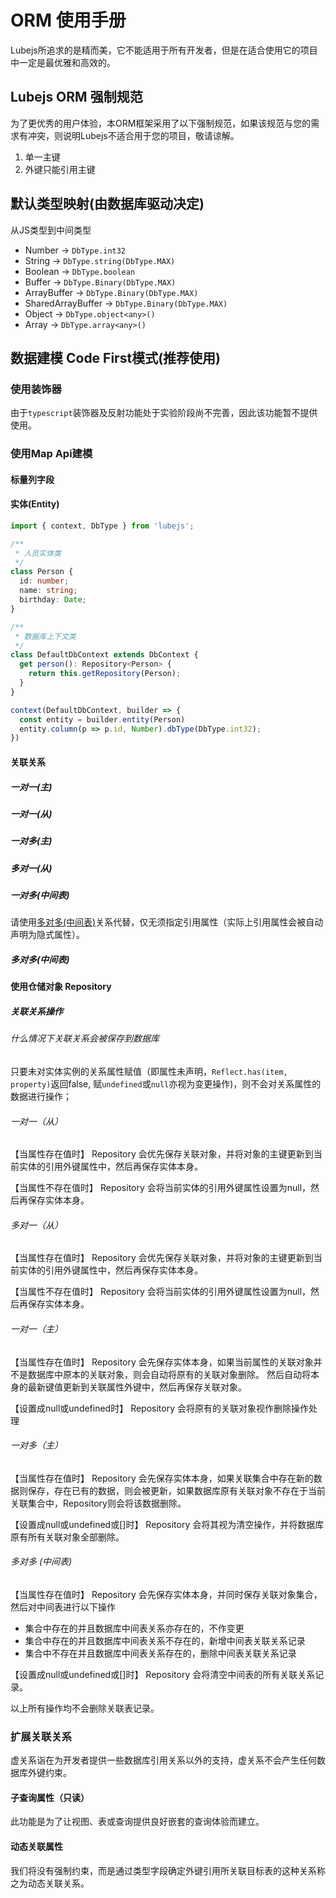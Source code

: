 # ORM 使用手册

Lubejs所追求的是精而美，它不能适用于所有开发者，但是在适合使用它的项目中一定是最优雅和高效的。

## Lubejs ORM 强制规范

为了更优秀的用户体验，本ORM框架采用了以下强制规范，如果该规范与您的需求有冲突，则说明Lubejs不适合用于您的项目，敬请谅解。

1. 单一主键
2. 外键只能引用主键

## 默认类型映射(由数据库驱动决定)

从JS类型到中间类型

- Number -> `DbType.int32`
- String -> `DbType.string(DbType.MAX)`
- Boolean -> `DbType.boolean`
- Buffer -> `DbType.Binary(DbType.MAX)`
- ArrayBuffer -> `DbType.Binary(DbType.MAX)`
- SharedArrayBuffer -> `DbType.Binary(DbType.MAX)`
- Object -> `DbType.object<any>()`
- Array -> `DbType.array<any>()`

## 数据建模 Code First模式(推荐使用)

### 使用装饰器

由于`typescript`装饰器及反射功能处于实验阶段尚不完善，因此该功能暂不提供使用。

### 使用Map Api建模

#### 标量列字段

#### 实体(Entity)

```ts
import { context, DbType } from 'lubejs';

/**
 * 人员实体类
 */
class Person {
  id: number;
  name: string;
  birthday: Date;
}

/**
 * 数据库上下文类
 */
class DefaultDbContext extends DbContext {
  get person(): Repository<Person> {
    return this.getRepository(Person);
  }
}

context(DefaultDbContext, builder => {
  const entity = builder.entity(Person)
  entity.column(p => p.id, Number).dbType(DbType.int32);
})

```

#### 关联关系

##### 一对一(主)

##### 一对一(从)

##### 一对多(主)

##### 多对一(从)

##### 一对多(中间表)

请使用[多对多(中间表)](多对多(中间表))关系代替，仅无须指定引用属性（实际上引用属性会被自动声明为隐式属性）。

##### 多对多(中间表)

#### 使用仓储对象 Repository

##### 关联关系操作

###### 什么情况下关联关系会被保存到数据库

只要未对实体实例的关系属性赋值（即属性未声明，`Reflect.has(item, property)`返回false, 赋`undefined`或`null`亦视为变更操作)，则不会对关系属性的数据进行操作；

###### 一对一（从）

【当属性存在值时】
Repository 会优先保存关联对象，并将对象的主键更新到当前实体的引用外键属性中，然后再保存实体本身。

【当属性不存在值时】
Repository 会将当前实体的引用外键属性设置为null，然后再保存实体本身。

###### 多对一（从）

【当属性存在值时】
Repository 会优先保存关联对象，并将对象的主键更新到当前实体的引用外键属性中，然后再保存实体本身。

【当属性不存在值时】
Repository 会将当前实体的引用外键属性设置为null，然后再保存实体本身。

###### 一对一（主）

【当属性存在值时】
Repository 会先保存实体本身，如果当前属性的关联对象并不是数据库中原本的关联对象，则会自动将原有的关联对象删除。
然后自动将本身的最新键值更新到关联属性外键中，然后再保存关联对象。

【设置成null或undefined时】
Repository 会将原有的关联对象视作删除操作处理

###### 一对多（主）

【当属性存在值时】
Repository 会先保存实体本身，如果关联集合中存在新的数据则保存，存在已有的数据，则会被更新，如果数据库原有关联对象不存在于当前关联集合中，Repository则会将该数据删除。

【设置成null或undefined或[]时】
Repository 会将其视为清空操作，并将数据库原有所有关联对象全部删除。

###### 多对多 (中间表)

【当属性存在值时】
Repository 会先保存实体本身，并同时保存关联对象集合，然后对中间表进行以下操作

- 集合中存在的并且数据库中间表关系亦存在的，不作变更
- 集合中存在的并且数据库中间表关系不存在的，新增中间表关联关系记录
- 集合中不存在并且数据库中间表关系存在的，删除中间表关联关系记录

【设置成null或undefined或[]时】
Repository 会将清空中间表的所有关联关系记录。

以上所有操作均不会删除关联表记录。

### 扩展关联关系

虚关系诣在为开发者提供一些数据库引用关系以外的支持，虚关系不会产生任何数据库外键约束。

#### 子查询属性（只读）

此功能是为了让视图、表或查询提供良好嵌套的查询体验而建立。

#### 动态关联属性

我们将没有强制约束，而是通过类型字段确定外键引用所关联目标表的这种关系称之为动态关联关系。
